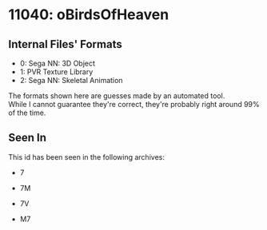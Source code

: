 # 11040: oBirdsOfHeaven



## Internal Files' Formats
- 0: Sega NN: 3D Object
- 1: PVR Texture Library
- 2: Sega NN: Skeletal Animation

The formats shown here are guesses made by an automated tool.  
While I cannot guarantee they're correct, they're probably right around 99% of the time.

## Seen In

This id has been seen in the following archives:  

- 7  

- 7M  

- 7V  

- M7  
